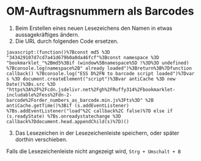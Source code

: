 # OM-Auftragsnummern als Barcodes
1. Beim Erstellen eines neuen Lesezeichens den Namen in etwas aussagekräftiges ändern.
2. Die URL durch folgenden Code ersetzen.
```
javascript:(function()%7Bconst md5 %3D "343429107d7cd7a41d679b0a0da46fcf"%3Bconst namespace %3D "bookmarklet_"%2Bmd5%3Bif (window%5Bnamespace%5D !%3D%3D undefined) %7Bconsole.log(namespace%2B" already loaded")%3Breturn%3B%7Dfunction callback() %7Bconsole.log("ESS D%2FN to barcode script loaded")%7Dvar s %3D document.createElement("script")%3Bvar antiCache %3D new Date()%3Bs.src %3D "https%3A%2F%2Fcdn.jsdelivr.net%2Fgh%2FRuffy314%2Fbookmarklet-includable%2Fess%2Fdn-2-barcode%2Forder_numbers_as_barcode.min.js%3Fts%3D" %2B antiCache.getTime()%3Bif (s.addEventListener) %7Bs.addEventListener("load"%2C callback%2C false)%7D else if (s.readyState) %7Bs.onreadystatechange %3D callback%7Ddocument.head.appendChild(s)%7D)()
```
3. Das Lesezeichen in der Lesezeichenleiste speichern, oder später dorthin verschieben.

Falls die Lesezeichenleiste nicht angezeigt wird, `Strg + Umschalt + B`
